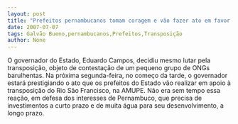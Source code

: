 ```yaml
---
layout: post
title: "Prefeitos pernambucanos tomam coragem e vão fazer ato em favor da transposição"
date: 2007-07-07
tags: Galvão Bueno,pernambucanos,Prefeitos,Transposição
author: None
---
```


O governador do Estado, Eduardo Campos, decidiu mesmo lutar pela transposi&ccedil;&atilde;o, objeto de contesta&ccedil;&atilde;o de um pequeno grupo de ONGs barulhentas.
Na pr&oacute;xima segunda-feira, no come&ccedil;o da tarde, o governador estar&aacute; prestigiando o ato que os prefeitos do Estado v&atilde;o realizar em apoio &agrave; transposi&ccedil;&atilde;o do Rio S&atilde;o Francisco, na AMUPE. N&atilde;o era sem tempo essa rea&ccedil;&atilde;o, em defesa dos interesses de Pernambuco, que precisa de investimentos a curto prazo e de muita &aacute;gua para seu desenvolvimento, a longo prazo.

&nbsp;
 